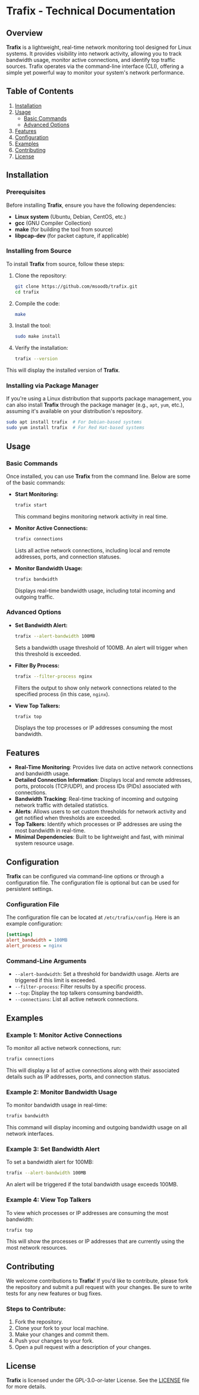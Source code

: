 
<!-- SPDX-License-Identifier: GPL-3.0-or-later -->
<!-- Copyright (C) 2025 Masoud Bolhassani. -->


# Trafix - Technical Documentation

## Overview

**Trafix** is a lightweight, real-time network monitoring tool designed for Linux systems. It provides visibility into network activity, allowing you to track bandwidth usage, monitor active connections, and identify top traffic sources. Trafix operates via the command-line interface (CLI), offering a simple yet powerful way to monitor your system's network performance.

## Table of Contents

1. [Installation](#installation)
2. [Usage](#usage)
   - [Basic Commands](#basic-commands)
   - [Advanced Options](#advanced-options)
3. [Features](#features)
4. [Configuration](#configuration)
5. [Examples](#examples)
6. [Contributing](#contributing)
7. [License](#license)

## Installation

### Prerequisites

Before installing **Trafix**, ensure you have the following dependencies:

- **Linux system** (Ubuntu, Debian, CentOS, etc.)
- **gcc** (GNU Compiler Collection)
- **make** (for building the tool from source)
- **libpcap-dev** (for packet capture, if applicable)

### Installing from Source

To install **Trafix** from source, follow these steps:

1. Clone the repository:
   ```bash
   git clone https://github.com/msoodb/trafix.git
   cd trafix
   ```

2. Compile the code:
   ```bash
   make
   ```

3. Install the tool:
   ```bash
   sudo make install
   ```

4. Verify the installation:
   ```bash
   trafix --version
   ```

This will display the installed version of **Trafix**.

### Installing via Package Manager

If you're using a Linux distribution that supports package management, you can also install **Trafix** through the package manager (e.g., `apt`, `yum`, etc.), assuming it's available on your distribution's repository.

```bash
sudo apt install trafix  # For Debian-based systems
sudo yum install trafix  # For Red Hat-based systems
```

## Usage

### Basic Commands

Once installed, you can use **Trafix** from the command line. Below are some of the basic commands:

- **Start Monitoring:**
  ```bash
  trafix start
  ```

  This command begins monitoring network activity in real time.

- **Monitor Active Connections:**
  ```bash
  trafix connections
  ```

  Lists all active network connections, including local and remote addresses, ports, and connection statuses.

- **Monitor Bandwidth Usage:**
  ```bash
  trafix bandwidth
  ```

  Displays real-time bandwidth usage, including total incoming and outgoing traffic.

### Advanced Options

- **Set Bandwidth Alert:**
  ```bash
  trafix --alert-bandwidth 100MB
  ```

  Sets a bandwidth usage threshold of 100MB. An alert will trigger when this threshold is exceeded.

- **Filter By Process:**
  ```bash
  trafix --filter-process nginx
  ```

  Filters the output to show only network connections related to the specified process (in this case, `nginx`).

- **View Top Talkers:**
  ```bash
  trafix top
  ```

  Displays the top processes or IP addresses consuming the most bandwidth.

## Features

- **Real-Time Monitoring**: Provides live data on active network connections and bandwidth usage.
- **Detailed Connection Information**: Displays local and remote addresses, ports, protocols (TCP/UDP), and process IDs (PIDs) associated with connections.
- **Bandwidth Tracking**: Real-time tracking of incoming and outgoing network traffic with detailed statistics.
- **Alerts**: Allows users to set custom thresholds for network activity and get notified when thresholds are exceeded.
- **Top Talkers**: Identify which processes or IP addresses are using the most bandwidth in real-time.
- **Minimal Dependencies**: Built to be lightweight and fast, with minimal system resource usage.

## Configuration

**Trafix** can be configured via command-line options or through a configuration file. The configuration file is optional but can be used for persistent settings.

### Configuration File

The configuration file can be located at `/etc/trafix/config`. Here is an example configuration:

```ini
[settings]
alert_bandwidth = 100MB
alert_process = nginx
```

### Command-Line Arguments

- `--alert-bandwidth`: Set a threshold for bandwidth usage. Alerts are triggered if this limit is exceeded.
- `--filter-process`: Filter results by a specific process.
- `--top`: Display the top talkers consuming bandwidth.
- `--connections`: List all active network connections.

## Examples

### Example 1: Monitor Active Connections

To monitor all active network connections, run:

```bash
trafix connections
```

This will display a list of active connections along with their associated details such as IP addresses, ports, and connection status.

### Example 2: Monitor Bandwidth Usage

To monitor bandwidth usage in real-time:

```bash
trafix bandwidth
```

This command will display incoming and outgoing bandwidth usage on all network interfaces.

### Example 3: Set Bandwidth Alert

To set a bandwidth alert for 100MB:

```bash
trafix --alert-bandwidth 100MB
```

An alert will be triggered if the total bandwidth usage exceeds 100MB.

### Example 4: View Top Talkers

To view which processes or IP addresses are consuming the most bandwidth:

```bash
trafix top
```

This will show the processes or IP addresses that are currently using the most network resources.

## Contributing

We welcome contributions to **Trafix**! If you'd like to contribute, please fork the repository and submit a pull request with your changes. Be sure to write tests for any new features or bug fixes.

### Steps to Contribute:
1. Fork the repository.
2. Clone your fork to your local machine.
3. Make your changes and commit them.
4. Push your changes to your fork.
5. Open a pull request with a description of your changes.

## License

**Trafix** is licensed under the GPL-3.0-or-later License. See the [LICENSE](LICENSE) file for more details.
